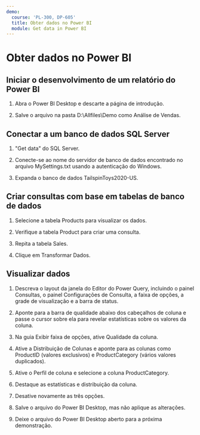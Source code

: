 ```yaml
---
demo:
  course: 'PL-300, DP-605'
  title: Obter dados no Power BI
  module: Get data in Power BI
---
```


# Obter dados no Power BI

## Iniciar o desenvolvimento de um relatório do Power BI

1. Abra o Power BI Desktop e descarte a página de introdução.

1. Salve o arquivo na pasta D:\Allfiles\Demo como Análise de Vendas.

## Conectar a um banco de dados SQL Server

1. "Get data" do SQL Server.

1. Conecte-se ao nome do servidor de banco de dados encontrado no arquivo MySettings.txt usando a autenticação do Windows.

1. Expanda o banco de dados TailspinToys2020-US.

## Criar consultas com base em tabelas de banco de dados

1. Selecione a tabela Products para visualizar os dados.

1. Verifique a tabela Product para criar uma consulta.

1. Repita a tabela Sales.

1. Clique em Transformar Dados.

## Visualizar dados

1. Descreva o layout da janela do Editor do Power Query, incluindo o painel Consultas, o painel Configurações de Consulta, a faixa de opções, a grade de visualização e a barra de status.

1. Aponte para a barra de qualidade abaixo dos cabeçalhos de coluna e passe o cursor sobre ela para revelar estatísticas sobre os valores da coluna.

1. Na guia Exibir faixa de opções, ative Qualidade da coluna.

1. Ative a Distribuição de Colunas e aponte para as colunas como ProductID (valores exclusivos) e ProductCategory (vários valores duplicados).

1. Ative o Perfil de coluna e selecione a coluna ProductCategory.

1. Destaque as estatísticas e distribuição da coluna.

1. Desative novamente as três opções.

1. Salve o arquivo do Power BI Desktop, mas não aplique as alterações.

1. Deixe o arquivo do Power BI Desktop aberto para a próxima demonstração.
